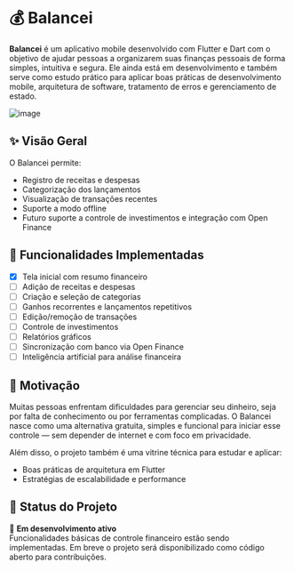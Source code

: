 # 💰 Balancei

**Balancei** é um aplicativo mobile desenvolvido com Flutter e Dart com o objetivo de ajudar pessoas a organizarem suas finanças pessoais de forma simples, intuitiva e segura. Ele ainda está em desenvolvimento e também serve como estudo prático para aplicar boas práticas de desenvolvimento mobile, arquitetura de software, tratamento de erros e gerenciamento de estado.

![image](https://github.com/user-attachments/assets/99621a5f-471f-499a-b50e-f2cc799f5c4f)

## ✨ Visão Geral

O Balancei permite:

- Registro de receitas e despesas
- Categorização dos lançamentos
- Visualização de transações recentes
- Suporte a modo offline
- Futuro suporte a controle de investimentos e integração com Open Finance

## 📱 Funcionalidades Implementadas

- [x] Tela inicial com resumo financeiro
- [ ] Adição de receitas e despesas
- [ ] Criação e seleção de categorias
- [ ] Ganhos recorrentes e lançamentos repetitivos
- [ ] Edição/remoção de transações
- [ ] Controle de investimentos
- [ ] Relatórios gráficos
- [ ] Sincronização com banco via Open Finance
- [ ] Inteligência artificial para análise financeira

## 🧠 Motivação

Muitas pessoas enfrentam dificuldades para gerenciar seu dinheiro, seja por falta de conhecimento ou por ferramentas complicadas. O Balancei nasce como uma alternativa gratuita, simples e funcional para iniciar esse controle — sem depender de internet e com foco em privacidade.

Além disso, o projeto também é uma vitrine técnica para estudar e aplicar:

- Boas práticas de arquitetura em Flutter
- Estratégias de escalabilidade e performance

## 🚧 Status do Projeto

🔨 **Em desenvolvimento ativo**  
Funcionalidades básicas de controle financeiro estão sendo implementadas. Em breve o projeto será disponibilizado como código aberto para contribuições.
